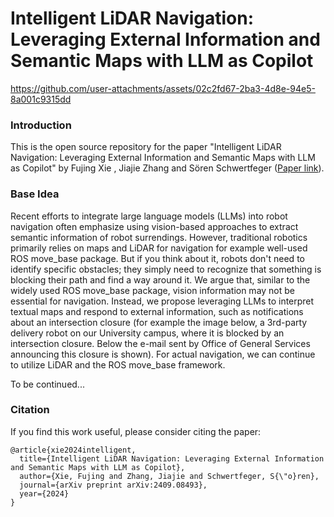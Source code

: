 # Intelligent LiDAR Navigation: Leveraging External Information and Semantic Maps with LLM as Copilot

https://github.com/user-attachments/assets/02c2fd67-2ba3-4d8e-94e5-8a001c9315dd

### Introduction
This is the open source repository for the paper "Intelligent LiDAR Navigation: Leveraging External Information and Semantic Maps with LLM as Copilot" by Fujing Xie , Jiajie Zhang and Sören Schwertfeger ([Paper link](https://arxiv.org/pdf/2409.08493)).

### Base Idea
Recent efforts to integrate large language models (LLMs) into robot navigation often emphasize using vision-based approaches to extract semantic information of robot surrendings. However, traditional robotics primarily relies on maps and LiDAR for navigation for example well-used ROS move_base package. But if you think about it, robots don't need to identify specific obstacles; they simply need to recognize that something is blocking their path and find a way around it. We argue that, similar to the widely used ROS move_base package, vision information may not be essential for navigation. Instead, we propose leveraging LLMs to interpret textual maps and respond to external information, such as notifications about an intersection closure (for example the image below, a 3rd-party delivery robot on our University campus, where it is blocked by an intersection closure. Below the e-mail sent by Office of General Services announcing this closure is shown). For actual navigation, we can continue to utilize LiDAR and the ROS move_base framework.

To be continued...
### Citation
If you find this work useful, please consider citing the paper:
```
@article{xie2024intelligent,
  title={Intelligent LiDAR Navigation: Leveraging External Information and Semantic Maps with LLM as Copilot},
  author={Xie, Fujing and Zhang, Jiajie and Schwertfeger, S{\"o}ren},
  journal={arXiv preprint arXiv:2409.08493},
  year={2024}
}

```